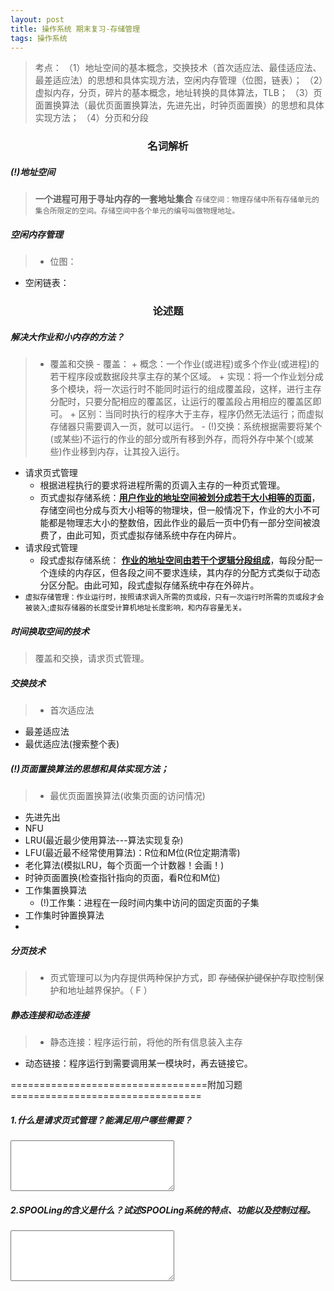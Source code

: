 ```yaml
---
layout: post
title: 操作系统 期末复习-存储管理
tags: 操作系统
---
```


>考点：
> （1）地址空间的基本概念，交换技术（首次适应法、最佳适应法、最差适应法）的思想和具体实现方法，空闲内存管理（位图，链表）；
> （2）虚拟内存，分页，碎片的基本概念，地址转换的具体算法，TLB；
> （3）页面置换算法（最优页面置换算法，先进先出，时钟页面置换）的思想和具体实现方法；
> （4）分页和分段

### <center id="#1">名词解析</center>
##### (!)地址空间
>**一个进程可用于寻址内存的一套地址集合**
<small>存储空间：物理存储中所有存储单元的集合所限定的空间。存储空间中各个单元的编号叫做物理地址。</small>

##### 空闲内存管理
>* 位图：
* 空闲链表：





### <center id="#2">论述题</center>

##### 解决大作业和小内存的方法？
>* 覆盖和交换
    - 覆盖：
        + 概念：一个作业(或进程)或多个作业(或进程)的若干程序段或数据段共享主存的某个区域。
        + 实现：将一个作业划分成多个模块，将一次运行时不能同时运行的组成覆盖段，这样，进行主存分配时，只要分配相应的覆盖区，让运行的覆盖段占用相应的覆盖区即可。
        + 区别：当同时执行的程序大于主存，程序仍然无法运行；而虚拟存储器只需要调入一页，就可以运行。
    - (!)交换：系统根据需要将某个(或某些)不运行的作业的部分或所有移到外存，而将外存中某个(或某些)作业移到内存，让其投入运行。
* 请求页式管理
    - 根据进程执行的要求将进程所需的页调入主存的一种页式管理。
    - 页式虚拟存储系统：**<ins>用户作业的地址空间被划分成若干大小相等的页面</ins>**，存储空间也分成与页大小相等的物理块，但一般情况下，作业的大小不可能都是物理志大小的整数倍，因此作业的最后一页中仍有一部分空间被浪费了，由此可知，页式虚拟存储系统中存在内碎片。
* 请求段式管理
    - 段式虚拟存储系统： **<ins>作业的地址空间由若干个逻辑分段组成</ins>**，每段分配一个连续的内存区，但各段之间不要求连续，其内存的分配方式类似于动态分区分配。由此可知，段式虚拟存储系统中存在外碎片。
* <small>虚拟存储管理：作业运行时，按照请求调入所需的页或段，只有一次运行时所需的页或段才会被装入;虚拟存储器的长度受计算机地址长度影响，和内存容量无关。</small>





##### 时间换取空间的技术
>覆盖和交换，请求页式管理。

##### 交换技术
>* 首次适应法
* 最差适应法
* 最优适应法(搜索整个表)

##### (!)页面置换算法的思想和具体实现方法；
>* 最优页面置换算法(收集页面的访问情况)
* 先进先出
* NFU
* LRU(最近最少使用算法---算法实现复杂)
* LFU(最近最不经常使用算法)：R位和M位(R位定期清零)
* 老化算法(模拟LRU，每个页面一个计数器！会画！)
* 时钟页面置换(检查指针指向的页面，看R位和M位)
* 工作集置换算法
    - (!)工作集：进程在一段时间内集中访问的固定页面的子集
* 工作集时钟置换算法
*

##### 分页技术
>* 页式管理可以为内存提供两种保护方式，即 <del>存储保护键保护</del>存取控制保护和地址越界保护。（   F     ）



##### 静态连接和动态连接
>* 静态连接：程序运行前，将他的所有信息装入主存
* 动态链接：程序运行到需要调用某一模块时，再去链接它。



==================================附加习题=================================
##### 1.什么是请求页式管理？能满足用户哪些需要？
<textarea cols="30" rows="5"></textarea>

##### 2.SPOOLing的含义是什么？试述SPOOLing系统的特点、功能以及控制过程。
<textarea cols="30" rows="5"></textarea>

